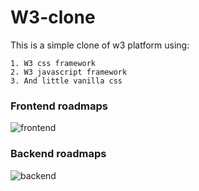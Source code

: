 # W3-clone
  This is a simple clone of w3 platform using:

    1. W3 css framework
    2. W3 javascript framework
    3. And little vanilla css


### Frontend roadmaps
![frontend](https://res.cloudinary.com/mybukka/image/upload/v1559276303/img_frontend_jkjwwp.jpg)

### Backend roadmaps
![backend](https://res.cloudinary.com/mybukka/image/upload/v1559276303/img_backend_xc1l14.jpg)
